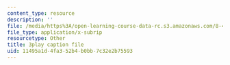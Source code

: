 ```yaml
---
content_type: resource
description: ''
file: /media/https%3A/open-learning-course-data-rc.s3.amazonaws.com/8-421-atomic-and-optical-physics-i-spring-2014/11495a1d4fa352b4b0bb7c32e2b75593_hUVfj1XktGI.vtt
file_type: application/x-subrip
resourcetype: Other
title: 3play caption file
uid: 11495a1d-4fa3-52b4-b0bb-7c32e2b75593
---
```

